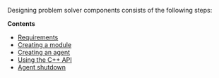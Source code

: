 Designing problem solver components consists of the following steps:
 
**Contents**

   * [Requirements](requirements.md)
   * [Creating a module](moduleCreation.md)
   * [Creating an agent](agentCreation.md)
   * [Using the C++ API](cppAPI.md)
   * [Agent shutdown](finishAgentWork.md)

